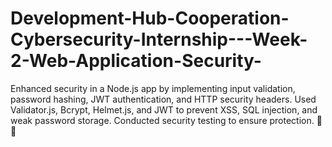 # Development-Hub-Cooperation-Cybersecurity-Internship---Week-2-Web-Application-Security-
 Enhanced security in a Node.js app by implementing input validation, password hashing, JWT authentication, and HTTP security headers. Used Validator.js, Bcrypt, Helmet.js, and JWT to prevent XSS, SQL injection, and weak password storage. Conducted security testing to ensure protection. 🚀🔐
